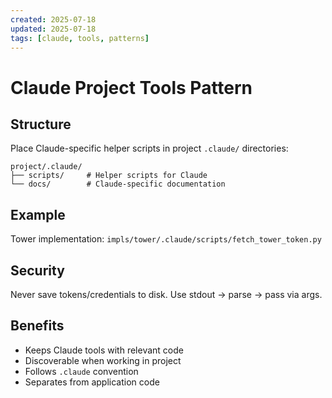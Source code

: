 ```yaml
---
created: 2025-07-18
updated: 2025-07-18
tags: [claude, tools, patterns]
---
```


# Claude Project Tools Pattern

## Structure

Place Claude-specific helper scripts in project `.claude/` directories:

```text
project/.claude/
├── scripts/     # Helper scripts for Claude
└── docs/        # Claude-specific documentation
```

## Example

Tower implementation: `impls/tower/.claude/scripts/fetch_tower_token.py`

## Security

Never save tokens/credentials to disk. Use stdout → parse → pass via args.

## Benefits

- Keeps Claude tools with relevant code
- Discoverable when working in project
- Follows `.claude` convention
- Separates from application code
